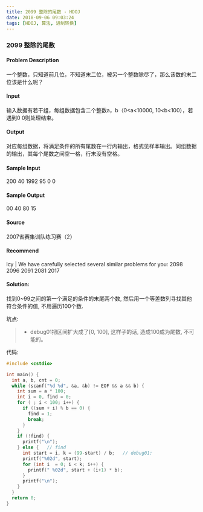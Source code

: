 ```yaml
---
title: 2099 整除的尾数 - HDOJ
date: 2018-09-06 09:03:24
tags: [HDOJ, 算法, 进制转换]
---
```


### 2099 整除的尾数
#### Problem Description
一个整数，只知道前几位，不知道末二位，被另一个整数除尽了，那么该数的末二位该是什么呢？
 

#### Input
输入数据有若干组，每组数据包含二个整数a，b（0<a<10000, 10<b<100），若遇到0 0则处理结束。
 

#### Output
对应每组数据，将满足条件的所有尾数在一行内输出，格式见样本输出。同组数据的输出，其每个尾数之间空一格，行末没有空格。
 

#### Sample Input
200 40
1992 95
0 0
 

#### Sample Output
00 40 80
15
 

#### Source
2007省赛集训队练习赛（2）
 

#### Recommend
lcy   |   We have carefully selected several similar problems for you:  2098 2096 2091 2081 2017 

#### Solution:

找到0~99之间的第一个满足的条件的末尾两个数, 然后用一个等差数列寻找其他符合条件的值, 不用遍历100个数.

坑点:
> * debug01把区间扩大成了[0, 100], 这样子的话, 造成100成为尾数, 不可能的。

代码:
```cpp
#include <cstdio>

int main() {
  int a, b, cnt = 0;
  while (scanf("%d %d", &a, &b) != EOF && a && b) {
    int sum = a * 100;
    int i = 0, find = 0;
    for ( ; i < 100; i++) {
      if ((sum + i) % b == 0) {
        find = 1;
        break;
      }
    }
    if (!find) {
      printf("\n");
    } else {   // find
      int start = i, k = (99-start) / b;   // debug01:
      printf("%02d", start);
      for (int i  = 0; i < k; i++) {
        printf(" %02d", start + (i+1) * b);
      }
      printf("\n");
    }
  }
  return 0;
}
```


